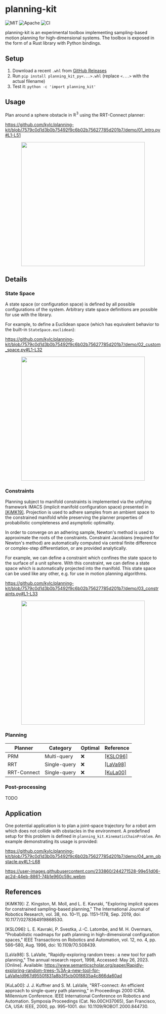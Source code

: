 # planning-kit

<p>
    <img alt="MIT"    src="https://img.shields.io/badge/license-MIT-blue.svg">
    <img alt="Apache" src="https://img.shields.io/badge/license-Apache-blue.svg">
    <img alt="CI"     src="https://github.com/kylc/planning-kit/actions/workflows/ci.yaml/badge.svg">
</p>

planning-kit is an experimental toolbox implementing sampling-based motion planning for high-dimensional systems. The toolbox is exposed in the form of a Rust library with Python bindings.

## Setup

1. Download a recent `.whl` from [GitHub Releases](https://github.com/kylc/planning-kit/releases)
2. Run `pip install planning_kit_py<...>.whl` (replace `<...>` with the actual filename)
3. Test it: `python -c 'import planning_kit'`

## Usage

Plan around a sphere obstacle in $\mathbb{R}^3$ using the RRT-Connect planner:

https://github.com/kylc/planning-kit/blob/7579c0d1d3b0b75492f9c6b02b75627785d201b7/demo/01_intro.py#L1-L51

<p align="center">
    <img height="400" src="https://user-images.githubusercontent.com/233860/244265174-68069931-3bf9-410e-9c4f-5a0e3baff516.png">
</p>

## Details

### State Space

A state space (or configuration space) is defined by all possible configurations of the system. Arbitrary state space definitions are possible for use with the library.

For example, to define a Euclidean space (which has equivalent behavior to the built-in `StateSpace.euclidean`):

https://github.com/kylc/planning-kit/blob/7579c0d1d3b0b75492f9c6b02b75627785d201b7/demo/02_custom_space.py#L1-L32

<p align="center">
    <img height="400" src="https://user-images.githubusercontent.com/233860/244265175-285e9884-19be-418c-8c75-16cd02faaf0e.png">
</p>

### Constraints

Planning subject to manifold constraints is implemented via the unifying framework IMACS (implicit manifold configuration space) presented in [[KiMK19]](#KiMK19). Projection is used to adhere samples from an ambient space to the constrained manifold while preserving the planner properties of probabilistic completeness and asymptotic optimality.

In order to converge on an adhering sample, Newton's method is used to approximate the roots of the constraints. Constraint Jacobians (required for Newton's method) are automatically computed via central finite difference or complex-step differentiation, or are provided analytically.

For example, we can define a constraint which confines the state space to the surface of a unit sphere. With this constraint, we can define a state space which is automatically projected into the manifold. This state space can be used like any other, e.g. for use in motion planning algorithms.

https://github.com/kylc/planning-kit/blob/7579c0d1d3b0b75492f9c6b02b75627785d201b7/demo/03_constraints.py#L1-L33

<p align="center">
    <img height="400" src="https://user-images.githubusercontent.com/233860/244265172-db2e12b8-6100-41d0-bdbe-75b8b8af4b6b.png">
</p>

### Planning

| Planner     | Category     | Optimal | Reference           |
|-------------|--------------|---------|---------------------|
| PRM         | Multi-query  | :x:     | [[KSLO96]](#KSLO96) |
| RRT         | Single-query | :x:     | [[LaVa98]](#LaVa98) |
| RRT-Connect | Single-query | :x:     | [[KuLa00]](#KuLa00) |

### Post-processing

TODO

## Application

One potential application is to plan a joint-space trajectory for a robot arm which does not collide with obstacles in the environment. A predefined setup for this problem is defined in `planning_kit.KinematicChainProblem`. An example demonstrating its usage is provided:

https://github.com/kylc/planning-kit/blob/7579c0d1d3b0b75492f9c6b02b75627785d201b7/demo/04_arm_obstacle.py#L1-L68

https://user-images.githubusercontent.com/233860/244271528-99e51d06-ac2d-44eb-8861-74b1e960c59c.webm

## References

<a id="KiMK19">[KiMK19]:</a>
Z. Kingston, M. Moll, and L. E. Kavraki, "Exploring implicit spaces for constrained sampling-based planning," The International Journal of Robotics Research, vol. 38, no. 10–11, pp. 1151–1178, Sep. 2019, doi: 10.1177/0278364919868530.

<a id="KSLO96">[KSLO96]:</a>
L. E. Kavraki, P. Svestka, J.-C. Latombe, and M. H. Overmars, "Probabilistic roadmaps for path planning in high-dimensional configuration spaces," IEEE Transactions on Robotics and Automation, vol. 12, no. 4, pp. 566–580, Aug. 1996, doi: 10.1109/70.508439.

<a id="LaVa98">[LaVa98]:</a>
S. LaValle, "Rapidly-exploring random trees : a new tool for path planning," The annual research report, 1998, Accessed: May 26, 2023. [Online]. Available: https://www.semanticscholar.org/paper/Rapidly-exploring-random-trees-%3A-a-new-tool-for-LaValle/d967d9550f831a8b3f5cb00f8835a4c866da60ad

<a id="KuLa00">[KuLa00]:</a>
J. J. Kuffner and S. M. LaValle, "RRT-connect: An efficient approach to single-query path planning," in Proceedings 2000 ICRA. Millennium Conference. IEEE International Conference on Robotics and Automation. Symposia Proceedings (Cat. No.00CH37065), San Francisco, CA, USA: IEEE, 2000, pp. 995–1001. doi: 10.1109/ROBOT.2000.844730.
